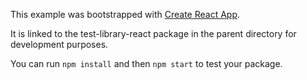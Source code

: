 This example was bootstrapped with [Create React App](https://github.com/facebook/create-react-app).

It is linked to the test-library-react package in the parent directory for development purposes.

You can run `npm install` and then `npm start` to test your package.
